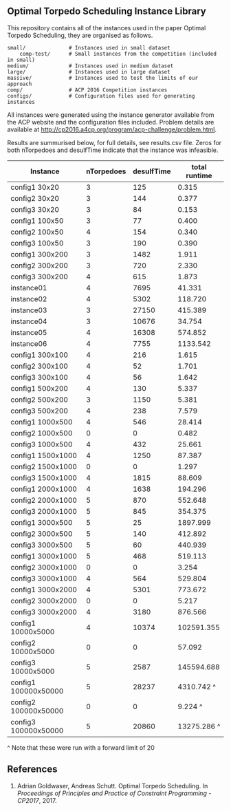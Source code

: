 ## Optimal Torpedo Scheduling Instance Library

This repository contains all of the instances used in the paper Optimal Torpedo Scheduling, they are organised as follows.

```
small/              # Instances used in small dataset
    comp-test/      # Small instances from the competition (included in small)
medium/             # Instances used in medium dataset
large/              # Instances used in large dataset
massive/            # Instances used to test the limits of our approach
comp/               # ACP 2016 Competition instances
configs/            # Configuration files used for generating instances
```

All instances were generated using the instance generator available from the ACP website and the configuration files included. Problem details are available at http://cp2016.a4cp.org/program/acp-challenge/problem.html.

Results are summurised below, for full details, see results.csv file. Zeros for both nTorpedoes and desulfTime indicate that the instance was infeasible.

|Instance|nTorpedoes|desulfTime|total runtime|
|---|---|---|---|
|config1 30x20|3|125|0.315|
|config2 30x20|3|144|0.377|
|config3 30x20|3|84|0.153|
|config1 100x50|3|77|0.400|
|config2 100x50|4|154|0.340|
|config3 100x50|3|190|0.390|
|config1 300x200|3|1482|1.911|
|config2 300x200|3|720|2.330|
|config3 300x200|4|615|1.873|
|instance01|4|7695|41.331|
|instance02|4|5302|118.720|
|instance03|3|27150|415.389|
|instance04|3|10676|34.754|
|instance05|4|16308|574.852|
|instance06|4|7755|1133.542|
|config1 300x100|4|216|1.615|
|config2 300x100|4|52|1.701|
|config3 300x100|4|56|1.642|
|config1 500x200|4|130|5.337|
|config2 500x200|3|1150|5.381|
|config3 500x200|4|238|7.579|
|config1 1000x500|4|546|28.414|
|config2 1000x500|0|0|0.482|
|config3 1000x500|4|432|25.661|
|config1 1500x1000|4|1250|87.387|
|config2 1500x1000|0|0|1.297|
|config3 1500x1000|4|1815|88.609|
|config1 2000x1000|4|1638|194.296|
|config2 2000x1000|5|870|552.648|
|config3 2000x1000|5|845|354.375|
|config1 3000x500|5|25|1897.999|
|config2 3000x500|5|140|412.892|
|config3 3000x500|5|60|440.939|
|config1 3000x1000|5|468|519.113|
|config2 3000x1000|0|0|3.254|
|config3 3000x1000|4|564|529.804|
|config1 3000x2000|4|5301|773.672|
|config2 3000x2000|0|0|5.217|
|config3 3000x2000|4|3180|876.566|
|config1 10000x5000|4|10374|102591.355|
|config2 10000x5000|0|0|57.092|
|config3 10000x5000|5|2587|145594.688|
|config1 100000x50000|5|28237|4310.742 ^|
|config2 100000x50000|0|0|9.224 ^|
|config3 100000x50000|5|20860|13275.286 ^|

^ Note that these were run with a forward limit of 20

## References

1. Adrian Goldwaser, Andreas Schutt. Optimal Torpedo Scheduling. In *Proceedings of Principles and Practice of Constraint Programming - CP2017*, 2017.
